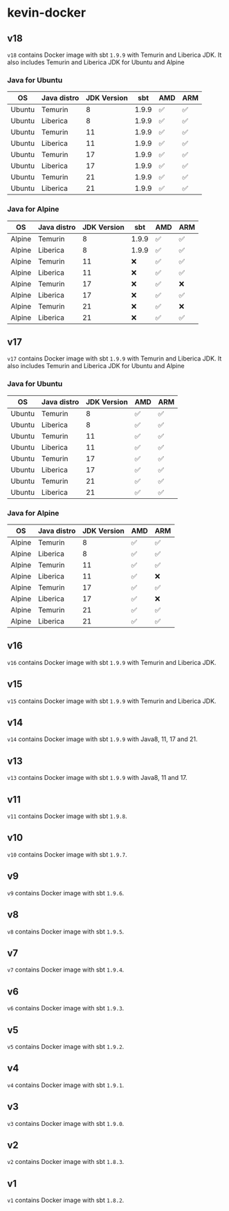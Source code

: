 # kevin-docker

## v18

`v18` contains Docker image with sbt `1.9.9` with Temurin and Liberica JDK.
It also includes Temurin and Liberica JDK for Ubuntu and Alpine

### Java for Ubuntu

| OS     | Java distro | JDK Version | sbt   | AMD | ARM |
|--------|-------------|-------------|-------|-----|-----|
| Ubuntu | Temurin     | 8           | 1.9.9 | ✅   | ✅   |
| Ubuntu | Liberica    | 8           | 1.9.9 | ✅   | ✅   |
| Ubuntu | Temurin     | 11          | 1.9.9 | ✅   | ✅   |
| Ubuntu | Liberica    | 11          | 1.9.9 | ✅   | ✅   |
| Ubuntu | Temurin     | 17          | 1.9.9 | ✅   | ✅   |
| Ubuntu | Liberica    | 17          | 1.9.9 | ✅   | ✅   |
| Ubuntu | Temurin     | 21          | 1.9.9 | ✅   | ✅   |
| Ubuntu | Liberica    | 21          | 1.9.9 | ✅   | ✅   |

### Java for Alpine

| OS     | Java distro | JDK Version | sbt   | AMD | ARM |
|--------|-------------|-------------|-------|-----|-----|
| Alpine | Temurin     | 8           | 1.9.9 | ✅   | ✅   |
| Alpine | Liberica    | 8           | 1.9.9 | ✅   | ✅   |
| Alpine | Temurin     | 11          | ❌     | ✅   | ✅   |
| Alpine | Liberica    | 11          | ❌     | ✅   | ✅   |
| Alpine | Temurin     | 17          | ❌     | ✅   | ❌   |
| Alpine | Liberica    | 17          | ❌     | ✅   | ✅   |
| Alpine | Temurin     | 21          | ❌     | ✅   | ❌   |
| Alpine | Liberica    | 21          | ❌     | ✅   | ✅   |

## v17

`v17` contains Docker image with sbt `1.9.9` with Temurin and Liberica JDK.
It also includes Temurin and Liberica JDK for Ubuntu and Alpine

### Java for Ubuntu

| OS     | Java distro | JDK Version | AMD | ARM |
|--------|-------------|-------------|-----|-----|
| Ubuntu | Temurin     | 8           | ✅   | ✅   |
| Ubuntu | Liberica    | 8           | ✅   | ✅   |
| Ubuntu | Temurin     | 11          | ✅   | ✅   |
| Ubuntu | Liberica    | 11          | ✅   | ✅   |
| Ubuntu | Temurin     | 17          | ✅   | ✅   |
| Ubuntu | Liberica    | 17          | ✅   | ✅   |
| Ubuntu | Temurin     | 21          | ✅   | ✅   |
| Ubuntu | Liberica    | 21          | ✅   | ✅   |

### Java for Alpine

| OS     | Java distro | JDK Version | AMD | ARM |
|--------|-------------|-------------|-----|-----|
| Alpine | Temurin     | 8           | ✅   | ✅   |
| Alpine | Liberica    | 8           | ✅   | ✅   |
| Alpine | Temurin     | 11          | ✅   | ✅   |
| Alpine | Liberica    | 11          | ✅   | ❌   |
| Alpine | Temurin     | 17          | ✅   | ✅   |
| Alpine | Liberica    | 17          | ✅   | ❌   |
| Alpine | Temurin     | 21          | ✅   | ✅   |
| Alpine | Liberica    | 21          | ✅   | ✅   |

## v16

`v16` contains Docker image with sbt `1.9.9` with Temurin and Liberica JDK.

## v15

`v15` contains Docker image with sbt `1.9.9` with Temurin and Liberica JDK.

## v14

`v14` contains Docker image with sbt `1.9.9` with Java8, 11, 17 and 21.

## v13

`v13` contains Docker image with sbt `1.9.9` with Java8, 11 and 17.

## v11

`v11` contains Docker image with sbt `1.9.8`.

## v10

`v10` contains Docker image with sbt `1.9.7`.

## v9

`v9` contains Docker image with sbt `1.9.6`.

## v8

`v8` contains Docker image with sbt `1.9.5`.

## v7

`v7` contains Docker image with sbt `1.9.4`.

## v6

`v6` contains Docker image with sbt `1.9.3`.

## v5

`v5` contains Docker image with sbt `1.9.2`.

## v4

`v4` contains Docker image with sbt `1.9.1`.

## v3

`v3` contains Docker image with sbt `1.9.0`.

## v2

`v2` contains Docker image with sbt `1.8.3`.

## v1

`v1` contains Docker image with sbt `1.8.2`.
